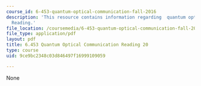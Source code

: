 ```yaml
---
course_id: 6-453-quantum-optical-communication-fall-2016
description: 'This resource contains information regarding  quantum optical communication:
  Reading.'
file_location: /coursemedia/6-453-quantum-optical-communication-fall-2016/9ce9bc2348c03d846497f16999109059_MIT6_453F16_Lect20_Notes.pdf
file_type: application/pdf
layout: pdf
title: 6.453 Quantum Optical Communication Reading 20
type: course
uid: 9ce9bc2348c03d846497f16999109059

---
```

None